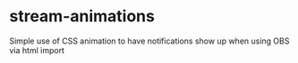 # stream-animations
Simple use of CSS animation to have notifications show up when using OBS via html import
